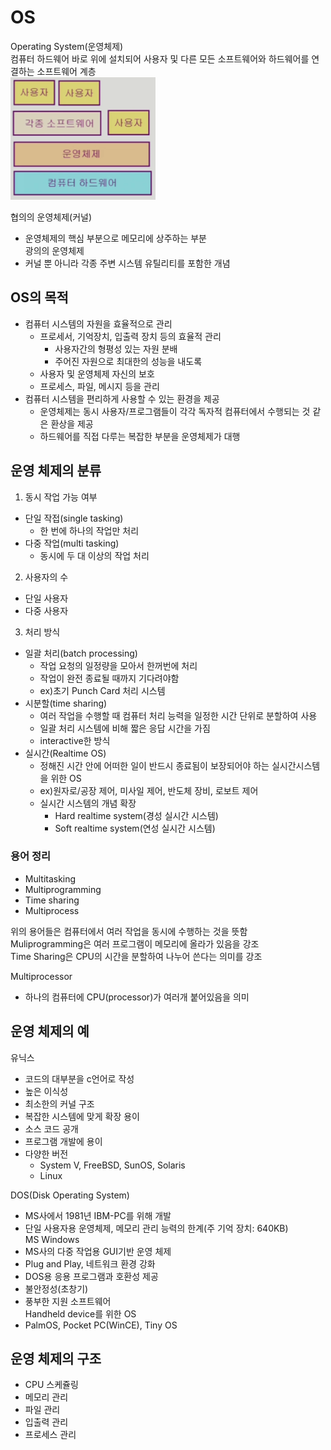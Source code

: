 # OS
Operating System(운영체제)  
컴퓨터 하드웨어 바로 위에 설치되어 사용자 및 다른 모든 소프트웨어와 하드웨어를 연결하는 소프트웨어 계층  
![OS](./img/os.PNG)

협의의 운영체제(커널)
- 운영체제의 핵심 부분으로 메모리에 상주하는 부분  
광의의 운영체제
- 커널 뿐 아니라 각종 주변 시스템 유틸리티를 포함한 개념  

## OS의 목적
- 컴퓨터 시스템의 자원을 효율적으로 관리
  - 프로세서, 기억장치, 입출력 장치 등의 효율적 관리
    - 사용자간의 형평성 있는 자원 분배
    - 주어진 자원으로 최대한의 성능을 내도록
  - 사용자 및 운영체제 자신의 보호
  - 프로세스, 파일, 메시지 등을 관리
- 컴퓨터 시스템을 편리하게 사용할 수 있는 환경을 제공
  - 운영체제는 동시 사용자/프로그램들이 각각 독자적 컴퓨터에서 수행되는 것 같은 환상을 제공
  - 하드웨어를 직접 다루는 복잡한 부분을 운영체제가 대행

## 운영 체제의 분류
1. 동시 작업 가능 여부
- 단일 작접(single tasking)
  - 한 번에 하나의 작업만 처리
- 다중 작업(multi tasking)
  - 동시에 두 대 이상의 작업 처리
2. 사용자의 수
- 단일 사용자
- 다중 사용자
3. 처리 방식
- 일괄 처리(batch processing)
  - 작업 요청의 일정량을 모아서 한꺼번에 처리
  - 작업이 완전 종료될 때까지 기다려야함
  - ex)초기 Punch Card 처리 시스템
- 시분할(time sharing)
  - 여러 작업을 수행할 때 컴퓨터 처리 능력을 일정한 시간 단위로 분할하여 사용
  - 일괄 처리 시스템에 비해 짧은 응답 시간을 가짐
  - interactive한 방식
- 실시간(Realtime OS)
  - 정해진 시간 안에 어떠한 일이 반드시 종료됨이 보장되어야 하는 실시간시스템을 위한 OS
  - ex)원자로/공장 제어, 미사일 제어, 반도체 장비, 로보트 제어
  - 실시간 시스템의 개념 확장
    - Hard realtime system(경성 실시간 시스템)
    - Soft realtime system(연성 실시간 시스템)

### 용어 정리
- Multitasking
- Multiprogramming
- Time sharing
- Multiprocess  

위의 용어들은 컴퓨터에서 여러 작업을 동시에 수행하는 것을 뜻함  
Muliprogramming은 여러 프로그램이 메모리에 올라가 있음을 강조  
Time Sharing은 CPU의 시간을 분할하여 나누어 쓴다는 의미를 강조  

Multiprocessor
- 하나의 컴퓨터에 CPU(processor)가 여러개 붙어있음을 의미

## 운영 체제의 예

유닉스
- 코드의 대부분을 c언어로 작성
- 높은 이식성
- 최소한의 커널 구조
- 복잡한 시스템에 맞게 확장 용이
- 소스 코드 공개
- 프로그램 개발에 용이
- 다양한 버전
  - System V, FreeBSD, SunOS, Solaris
  - Linux  

DOS(Disk Operating System)
- MS사에서 1981년 IBM-PC를 위해 개발
- 단일 사용자용 운영체제, 메모리 관리 능력의 한계(주 기억 장치: 640KB)  
MS Windows
- MS사의 다중 작업용 GUI기반 운영 체제
- Plug and Play, 네트워크 환경 강화
- DOS용 응용 프로그램과 호환성 제공
- 불안정성(초창기)
- 풍부한 지원 소프트웨어  
Handheld device를 위한 OS
- PalmOS, Pocket PC(WinCE), Tiny OS

## 운영 체제의 구조
- CPU 스케쥴링
- 메모리 관리
- 파일 관리
- 입출력 관리
- 프로세스 관리